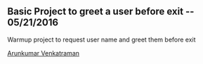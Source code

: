 ## Basic Project to greet a user before exit -- 05/21/2016

Warmup project to request user name and greet them before exit

[Arunkumar Venkatraman](http://sqasolution.com)